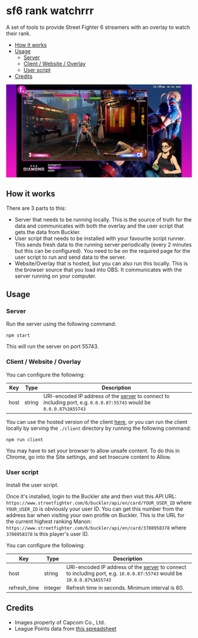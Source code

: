 # sf6 rank watchrrr

A set of tools to provide Street Fighter 6 streamers with an overlay to watch their rank.

- [How it works](#how-it-works)
- [Usage](#usage)
  - [Server](#server)
  - [Client / Website / Overlay](#client--website--overlay)
  - [User script](#user-script)
- [Credits](#credits)

![](./cover.png)

## How it works

There are 3 parts to this:

- Server that needs to be running locally. This is the source of truth for the data and communicates with both the overlay and the user script that gets the data from Buckler.
- User script that needs to be installed with your favourite script runner. This sends fresh data to the running server periodically (every 2 minutes but this can be configured). You need to be on the required page for the user script to run and send data to the server.
- Website/Overlay that is hosted, but you can also run this locally. This is the browser source that you load into OBS. It communicates with the server running on your computer.


## Usage

### Server

Run the server using the following command:

    npm start

This will run the server on port 55743.

### Client / Website / Overlay

You can configure the following:

| Key  | Type   | Description                                                                                                                     |
| ---- | ------ | ------------------------------------------------------------------------------------------------------------------------------- |
| host | string | URI-encoded IP address of the [server](#server) to connect to including port, e.g. `0.0.0.87:55743` would be `0.0.0.87%3A55743` |

You can use the hosted version of the client [here](https://sf6-rank-watchrrr.techygrrrl.stream/), or you can run the client locally by serving the `./client` directory by running the following command:

    npm run client

You may have to set your browser to allow unsafe content. To do this in Chrome, go into the Site settings, and set Insecure content to Allow.

### User script

Install the user script.

Once it's installed, login to the Buckler site and then visit this API URL: `https://www.streetfighter.com/6/buckler/api/en/card/YOUR_USER_ID` where `YOUR_USER_ID` is obviously your user ID. You can get this number from the address bar when visiting your own profile on Buckler. This is the URL for the current highest ranking Manon: `https://www.streetfighter.com/6/buckler/api/en/card/3708958378` where `3708958378` is this player's user ID.

You can configure the following:

| Key          | Type    | Description                                                                                                                       |
| ------------ | ------- | --------------------------------------------------------------------------------------------------------------------------------- |
| host         | string  | URI-encoded IP address of the [server](#server) to connect to including port, e.g. `10.0.0.87:55743` would be `10.0.0.87%3A55743` |
| refresh_time | integer | Refresh time in seconds. Minimum interval is 60.                                                                                  |

## Credits

- Images property of Capcom Co., Ltd.
- League Points data from [this spreadsheet](https://docs.google.com/spreadsheets/d/124KmfZzbTysS-qrZG5L-n2OXaepxdeHS4ipk3_043Rw/edit#gid=884923803)
